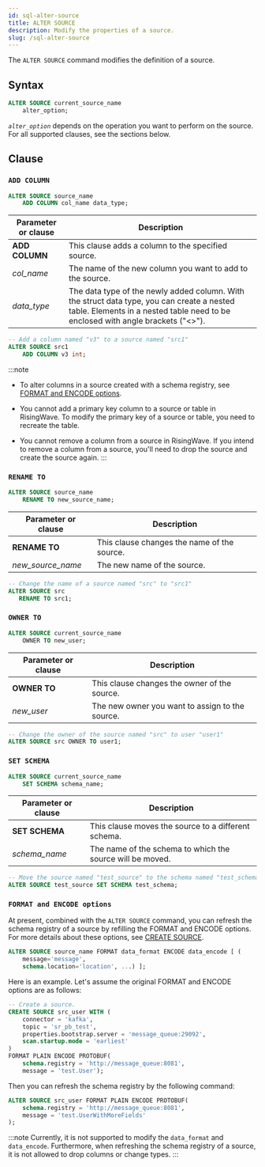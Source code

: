 ```yaml
---
id: sql-alter-source
title: ALTER SOURCE
description: Modify the properties of a source.
slug: /sql-alter-source
---
```


<head>
  <link rel="canonical" href="https://docs.risingwave.com/docs/current/sql-alter-source/" />
</head>

The `ALTER SOURCE` command modifies the definition of a source.

## Syntax

```sql
ALTER SOURCE current_source_name
    alter_option;
```

_`alter_option`_ depends on the operation you want to perform on the source. For all supported clauses, see the sections below.

## Clause

### `ADD COLUMN`

```sql title=Syntax
ALTER SOURCE source_name
    ADD COLUMN col_name data_type;
```

| Parameter or clause | Description                                                                                                                                                                    |
| ------------------- | ------------------------------------------------------------------------------------------------------------------------------------------------------------------------------ |
| **ADD COLUMN**      | This clause adds a column to the specified source.                                                                                                                             |
| _col_name_          | The name of the new column you want to add to the source.                                                                                                                      |
| _data_type_         | The data type of the newly added column. With the struct data type, you can create a nested table. Elements in a nested table need to be enclosed with angle brackets ("\<\>"). |

```sql title=Example
-- Add a column named "v3" to a source named "src1"
ALTER SOURCE src1
    ADD COLUMN v3 int;
```

:::note

- To alter columns in a source created with a schema registry, see [FORMAT and ENCODE options](sql-alter-source.md#format-and-encode-options).

- You cannot add a primary key column to a source or table in RisingWave. To modify the primary key of a source or table, you need to recreate the table.

- You cannot remove a column from a source in RisingWave. If you intend to remove a column from a source, you'll need to drop the source and create the source again.
  :::

### `RENAME TO`

```sql title=Syntax
ALTER SOURCE source_name
    RENAME TO new_source_name;
```

| Parameter or clause | Description                                 |
| ------------------- | ------------------------------------------- |
| **RENAME TO**       | This clause changes the name of the source. |
| _new_source_name_   | The new name of the source.                 |

```sql title=Example
-- Change the name of a source named "src" to "src1"
ALTER SOURCE src
   RENAME TO src1;
```

### `OWNER TO`

```sql title=Syntax
ALTER SOURCE current_source_name
    OWNER TO new_user;
```

| Parameter or clause | Description                                     |
| ------------------- | ----------------------------------------------- |
| **OWNER TO**        | This clause changes the owner of the source.    |
| _new_user_          | The new owner you want to assign to the source. |

```sql title=Example
-- Change the owner of the source named "src" to user "user1"
ALTER SOURCE src OWNER TO user1;
```

### `SET SCHEMA`

```sql title=Syntax
ALTER SOURCE current_source_name
    SET SCHEMA schema_name;
```

| Parameter or clause | Description                                               |
| ------------------- | --------------------------------------------------------- |
| **SET SCHEMA**      | This clause moves the source to a different schema.       |
| _schema_name_       | The name of the schema to which the source will be moved. |

```sql title=Example
-- Move the source named "test_source" to the schema named "test_schema"
ALTER SOURCE test_source SET SCHEMA test_schema;
```

### `FORMAT and ENCODE options`

At present, combined with the `ALTER SOURCE` command, you can refresh the schema registry of a source by refilling the FORMAT and ENCODE options. For more details about these options, see [CREATE SOURCE](/sql/commands/sql-create-source.md).

```sql title=Syntax
ALTER SOURCE source_name FORMAT data_format ENCODE data_encode [ (
    message='message',
    schema.location='location', ...) ];
```

Here is an example. Let's assume the original FORMAT and ENCODE options are as follows:

```sql title=Example
-- Create a source.
CREATE SOURCE src_user WITH (
    connector = 'kafka',
    topic = 'sr_pb_test',
    properties.bootstrap.server = 'message_queue:29092',
    scan.startup.mode = 'earliest'
)
FORMAT PLAIN ENCODE PROTOBUF(
    schema.registry = 'http://message_queue:8081',
    message = 'test.User');
```

Then you can refresh the schema registry by the following command:

```sql title=Example
ALTER SOURCE src_user FORMAT PLAIN ENCODE PROTOBUF(
    schema.registry = 'http://message_queue:8081',
    message = 'test.UserWithMoreFields'
);
```

:::note
Currently, it is not supported to modify the `data_format` and `data_encode`. Furthermore, when refreshing the schema registry of a source, it is not allowed to drop columns or change types.
:::
